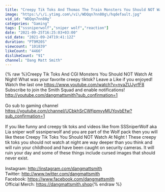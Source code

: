 ```yaml
---
title: "Creepy Tik Toks And Thomas The Train Monsters You Should NOT Watch At Night"
image: "https:\/\/i.ytimg.com\/vi\/WDQqn7nn80g\/hqdefault.jpg"
vid_id: "WDQqn7nn80g"
categories: "Gaming"
tags: ["sssniperwolf","sniper wolf","reaction"]
date: "2021-09-25T16:25:03+03:00"
vid_date: "2021-09-24T19:41:12Z"
duration: "PT9M20S"
viewcount: "101839"
likeCount: "4466"
dislikeCount: "91"
channel: "Dang Matt Smith"
---
```

{% raw %}Creepy Tik Toks And CGI Monsters You Should NOT Watch At Night! What was your favorite creepy tiktok? Leave a Like if you enjoyed! Watch the last one <a rel="nofollow" target="blank" href="https://www.youtube.com/watch?v=nyaZUJyrfF8">https://www.youtube.com/watch?v=nyaZUJyrfF8</a> Subscribe to join the Smith Squad and enable notifications! <a rel="nofollow" target="blank" href="http://youtube.com/dangmattsmith?sub_confirmation=1">http://youtube.com/dangmattsmith?sub_confirmation=1</a><br /><br />Go sub to gaming channel <a rel="nofollow" target="blank" href="https://youtube.com/channel/UCbkhSrCWfjpmyyMUYovbEfw?sub_confirmation=1">https://youtube.com/channel/UCbkhSrCWfjpmyyMUYovbEfw?sub_confirmation=1</a><br /><br />If you like funny and creepy tik toks and videos like from SSSniperWolf aka Lia sniper wolf sssniperwolf and you are part of the Wolf pack then you will like these Creepy Tik Toks You Should NOT Watch At Night ! These creepy tik toks you should not watch at night are way deeper than you think and will ruin your childhood and have been caught on security cameras. It will ruin your day and some of these things include cursed images that should never exist.<br /><br />Instagram: <a rel="nofollow" target="blank" href="http://instagram.com/dangmattsmith">http://instagram.com/dangmattsmith</a><br />Twitter: <a rel="nofollow" target="blank" href="http://www.twitter.com/dangmattsmith">http://www.twitter.com/dangmattsmith</a><br />Facebook: <a rel="nofollow" target="blank" href="https://www.facebook.com/dangmattsmith">https://www.facebook.com/dangmattsmith</a><br />Official Merch: <a rel="nofollow" target="blank" href="https://dangmattsmith.shop">https://dangmattsmith.shop</a>{% endraw %}
